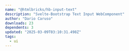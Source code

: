 ```yaml
---
name: "@htmlbricks/hb-input-text"
description: "Svelte-Bootstrap Text Input WebComponent"
author: "Dario Caruso"
downloads: 23
dependents: 3
updated: "2025-03-09T03:10:31.498Z"
tags: 
  - ui
---
```


